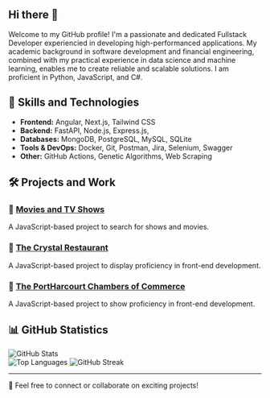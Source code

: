 ## Hi there 👋

<!--
**aghogho-dev/aghogho-dev** is a ✨ _special_ ✨ repository because its `README.md` (this file) appears on your GitHub profile.

Here are some ideas to get you started:

- 🔭 I’m currently working on ...
- 🌱 I’m currently learning ...
- 👯 I’m looking to collaborate on ...
- 🤔 I’m looking for help with ...
- 💬 Ask me about ...
- 📫 How to reach me: ...
- 😄 Pronouns: ...
- ⚡ Fun fact: ...
-->

Welcome to my GitHub profile! I'm a passionate and dedicated Fullstack Developer experiencied in developing high-performanced applications. My academic background in software development and financial engineering, combined with my practical experience in data science and machine learning, enables me to create reliable and scalable solutions. I am proficient in Python, JavaScript, and C#.

## 🚀 Skills and Technologies
- **Frontend:** Angular, Next.js, Tailwind CSS  
- **Backend:** FastAPI, Node.js, Express.js,   
- **Databases:** MongoDB, PostgreSQL, MySQL, SQLite  
- **Tools & DevOps:** Docker, Git, Postman, Jira, Selenium, Swagger
- **Other:** GitHub Actions, Genetic Algorithms, Web Scraping  

## 🛠️ Projects and Work
### 🔹 [Movies and TV Shows](https://aghogho-dev.github.io/CSE330-Project/)
A JavaScript-based project to search for shows and movies.

### 🔹 [The Crystal Restaurant](https://aghogho-dev.github.io/wdd131/crystal/)
A JavaScript-based project to display proficiency in front-end development.

### 🔹 [The PortHarcourt Chambers of Commerce](https://aghogho-dev.github.io/wdd231/chamber/)
A JavaScript-based project to show proficiency in front-end development.

## 📊 GitHub Statistics
![GitHub Stats](https://github-readme-stats.vercel.app/api?username=aghogho-dev&show_icons=true&theme=radical)  
![Top Languages](https://github-readme-stats.vercel.app/api/top-langs/?username=aghogho-dev&layout=compact&theme=radical)
![GitHub Streak](https://github-readme-streak-stats.herokuapp.com/?user=aghogho-dev&theme=radical)

---

💬 Feel free to connect or collaborate on exciting projects!
